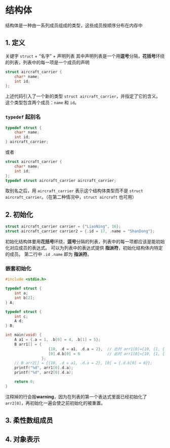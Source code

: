 # 结构体

结构体是一种由一系列成员组成的类型，这些成员按顺序分布在内存中

## 1. 定义

关键字 `struct` + “名字” + 声明列表
其中声明列表是一个用**逗号**分隔，**花括号**环绕的列表，列表中的每一项是一个成员的声明

```c
struct aircraft_carrier {
    char* name;
    int id;
};
```

上述代码引入了一个新的类型 `struct aircraft_carrier`，并指定了它的含义。
这个类型包含两个成员：`name` 和 `id`。

### `typedef` 起别名

```c
typedef struct {
    char* name;
    int id;
} aircraft_carrier;
```

或者

```c
struct aircraft_carrier {
    char* name;
    int id;
};
typedef struct aircraft_carrier aircraft_carrier;
```

取别名之后，用 `aircraft_carrier` 表示这个结构体类型而不是 `struct aircraft_carrier`。（在第二种情况中，`struct aircraft` 也可用）

## 2. 初始化

```c
struct aircraft_carrier carrier = {"LiaoNing", 16};
struct aircraft_carrier carrier2 = {.id = 17, .name = "ShanDong"};
```

初始化结构体要用**花括号**环绕，**逗号**分隔的列表，列表中的每一项都应该是能初始化对应成员的表达式。
可以为列表中的表达式提供 **指派符**，初始化结构体内特定的成员。
第二行中 `.id` `.name` 即为 **指派符**。

### 嵌套初始化

```c
#include <stdio.h>

typedef struct {
    int a;
    int b[2];
} A;

typedef struct {
    int c;
    A d;
} B;

int main(void) {
    A a1 = {.a = 1, .b[0] = 4, .b[1] = 5};
    B arr1[] = {
                   {10, .d = a1, .d.a = 2},  // 此时 arr1[0]={10, {1, {4, 5} } };
                   [0].d.b[0] = 6            // 此时 arr1[0]={10, {1, {6, 5} } };
                };
    // B arr2[] = {{10, .d = a1, .d.a = 2}, [0] = {.d.b[0] = 6}};
    printf("%d", arr1[0].d.a);
    printf("%d", arr2[0].d.a);

    return 0;
}
```

注释掉的行会报**warning**，因为在列表的第一个表达式里面已经初始化了 `arr2[0]`，再初始化一遍会使之前初始化的被重置。

## 3. 柔性数组成员

## 4. 对象表示
